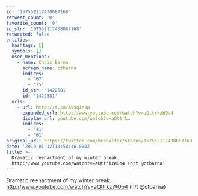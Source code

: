 ```yaml
---
id: '157552117438087168'
retweet_count: '0'
favorite_count: '0'
id_str: '157552117438087168'
retweeted: false
entities:
  hashtags: []
  symbols: []
  user_mentions:
    - name: Chris Barna
      screen_name: ctbarna
      indices:
        - '67'
        - '75'
      id_str: '1422581'
      id: '1422581'
  urls:
    - url: http://t.co/A99qIn9p
      expanded_url: http://www.youtube.com/watch?v=aQttrkzWOo4
      display_url: youtube.com/watch?v=aQttrk…
      indices:
        - '41'
        - '61'
original_url: https://twitter.com/benbalter/status/157552117438087168
date: '2012-01-12T19:58:46.000Z'
title: >-
  Dramatic reenactment of my winter break…
  http://www.youtube.com/watch?v=aQttrkzWOo4 (h/t @ctbarna)
---
```


Dramatic reenactment of my winter break… http://www.youtube.com/watch?v=aQttrkzWOo4 (h/t @ctbarna)
